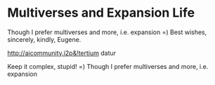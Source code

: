 # Multiverses and Expansion Life
Though I prefer multiverses and more, i.e. expansion =) Best wishes, sincerely, kindly, Eugene.

http://aicommunity.i2p&!tertium datur

Keep it complex, stupid! =) Though I prefer multiverses and more, i.e. expansion
